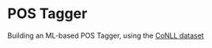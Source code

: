 # POS Tagger 

Building an ML-based POS Tagger, using the [CoNLL dataset](https://www.clips.uantwerpen.be/conll2000/chunking/)
